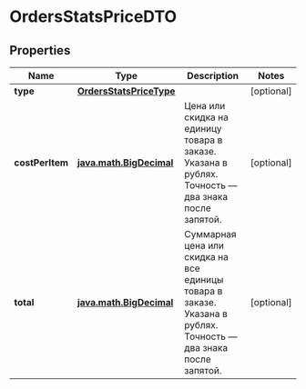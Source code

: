 
# OrdersStatsPriceDTO

## Properties
| Name | Type | Description | Notes |
| ------------ | ------------- | ------------- | ------------- |
| **type** | [**OrdersStatsPriceType**](OrdersStatsPriceType.md) |  |  [optional] |
| **costPerItem** | [**java.math.BigDecimal**](java.math.BigDecimal.md) | Цена или скидка на единицу товара в заказе. Указана в рублях. Точность — два знака после запятой.  |  [optional] |
| **total** | [**java.math.BigDecimal**](java.math.BigDecimal.md) | Суммарная цена или скидка на все единицы товара в заказе. Указана в рублях. Точность — два знака после запятой.  |  [optional] |



